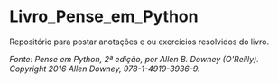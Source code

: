 # Livro_Pense_em_Python
Repositório para postar anotações e ou exercícios resolvidos do livro.


_Fonte: Pense em Python, 2ª edição, por Allen B. Downey (O'Reilly). Copyright 2016 Allen Downey, 978-1-4919-3936-9._
